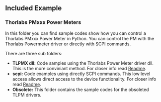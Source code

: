 ## Included Example

### Thorlabs PMxxx Power Meters
In this folder you can find sample codes show how you can control a Thorlabs PMxxx Power Meter in Python. You can control the PM with the
Thorlabs Powermeter driver or directly with SCPI commands. 

There are three sub folders:

 - **TLPMX dll:** Code samples using the Thorlabs Power Meter driver dll. This is the more conviniant method. For closer info read [Readme](TLPMX_dll).
 - **scpi:** Code examples using directly SCPI commands. This low level access allows direct access to the device functionality. For closer info read [Readme](scpi).
 - **Obsolete:** This folder contains the sample codes for the obsoleted TLPM drivers.
 
